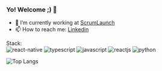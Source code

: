 ### Yo! Welcome ;) 👋


- 🔭 I’m currently working at [ScrumLaunch](https://www.scrumlaunch.com/)
- 📫 How to reach me: [Linkedin](https://www.linkedin.com/in/raphael-ssampaio)



Stack: <br>
![react-native](https://user-images.githubusercontent.com/19293727/116796097-50b5f480-aab0-11eb-98c4-b4d94e97505e.png)
![typescript](https://user-images.githubusercontent.com/19293727/116796106-5dd2e380-aab0-11eb-910d-802147606d88.png)
![javascript](https://user-images.githubusercontent.com/19293727/116796105-5a3f5c80-aab0-11eb-91bd-38da44423436.png)
![reactjs](https://user-images.githubusercontent.com/19293727/116796102-56abd580-aab0-11eb-9d83-0635bea8db62.png)
![python](https://user-images.githubusercontent.com/19293727/116796108-61666a80-aab0-11eb-8d0d-f975969ebc86.png)


![Top Langs](https://github-readme-stats.vercel.app/api/top-langs/?username=raphaelssampaio&layout=compact)



